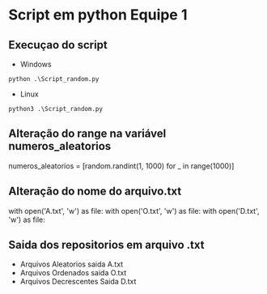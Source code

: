 # Script em python Equipe 1

## Execuçao do script 
- Windows 
```
python .\Script_random.py 
```
- Linux 
```
python3 .\Script_random.py 
```

## Alteração do range na variável numeros_aleatorios
numeros_aleatorios = [random.randint(1, 1000) for _ in range(1000)]

## Alteração do nome do arquivo.txt
with open('A.txt', 'w') as file:
with open('O.txt', 'w') as file:
with open('D.txt', 'w') as file:

## Saida dos repositorios em arquivo .txt
- Arquivos Aleatorios saida A.txt
- Arquivos Ordenados saida O.txt
- Arquivos Decrescentes Saida D.txt

